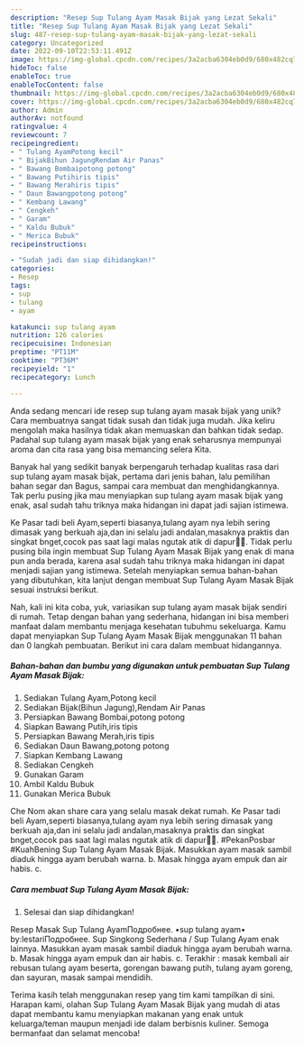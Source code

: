 ```yaml
---
description: "Resep Sup Tulang Ayam Masak Bijak yang Lezat Sekali"
title: "Resep Sup Tulang Ayam Masak Bijak yang Lezat Sekali"
slug: 487-resep-sup-tulang-ayam-masak-bijak-yang-lezat-sekali
category: Uncategorized
date: 2022-09-10T22:53:11.491Z
image: https://img-global.cpcdn.com/recipes/3a2acba6304eb0d9/680x482cq70/sup-tulang-ayam-masak-bijak-foto-resep-utama.jpg
hideToc: false
enableToc: true
enableTocContent: false
thumbnail: https://img-global.cpcdn.com/recipes/3a2acba6304eb0d9/680x482cq70/sup-tulang-ayam-masak-bijak-foto-resep-utama.jpg
cover: https://img-global.cpcdn.com/recipes/3a2acba6304eb0d9/680x482cq70/sup-tulang-ayam-masak-bijak-foto-resep-utama.jpg
author: Admin
authorAv: notfound
ratingvalue: 4
reviewcount: 7
recipeingredient:
- " Tulang AyamPotong kecil"
- " BijakBihun JagungRendam Air Panas"
- " Bawang Bombaipotong potong"
- " Bawang Putihiris tipis"
- " Bawang Merahiris tipis"
- " Daun Bawangpotong potong"
- " Kembang Lawang"
- " Cengkeh"
- " Garam"
- " Kaldu Bubuk"
- " Merica Bubuk"
recipeinstructions:

- "Sudah jadi dan siap dihidangkan!"
categories:
- Resep
tags:
- sup
- tulang
- ayam

katakunci: sup tulang ayam 
nutrition: 126 calories
recipecuisine: Indonesian
preptime: "PT11M"
cooktime: "PT36M"
recipeyield: "1"
recipecategory: Lunch

---
```





Anda sedang mencari ide resep sup tulang ayam masak bijak yang unik? Cara membuatnya sangat tidak susah dan tidak juga mudah. Jika keliru mengolah maka hasilnya tidak akan memuaskan dan bahkan tidak sedap. Padahal sup tulang ayam masak bijak yang enak seharusnya mempunyai aroma dan cita rasa yang bisa memancing selera Kita.





Banyak hal yang sedikit banyak berpengaruh terhadap kualitas rasa dari sup tulang ayam masak bijak, pertama dari jenis bahan, lalu pemilihan bahan segar dan Bagus, sampai cara membuat dan menghidangkannya. Tak perlu pusing jika mau menyiapkan sup tulang ayam masak bijak yang enak,      asal sudah tahu triknya maka hidangan ini dapat jadi sajian istimewa.














Ke Pasar tadi beli Ayam,seperti biasanya,tulang ayam nya lebih sering dimasak yang berkuah aja,dan ini selalu jadi andalan,masaknya praktis dan singkat bnget,cocok pas saat lagi malas ngutak atik di dapur🤭🤭. Tidak perlu pusing bila ingin membuat Sup Tulang Ayam Masak Bijak yang enak di mana pun anda berada, karena asal sudah tahu triknya maka hidangan ini dapat menjadi sajian yang istimewa. Setelah menyiapkan semua bahan-bahan yang dibutuhkan, kita lanjut dengan membuat Sup Tulang Ayam Masak Bijak sesuai instruksi berikut.






Nah, kali ini kita coba, yuk, variasikan sup tulang ayam masak bijak sendiri di rumah. Tetap dengan bahan yang sederhana, hidangan ini bisa memberi manfaat dalam membantu menjaga kesehatan tubuhmu sekeluarga. Kamu dapat menyiapkan Sup Tulang Ayam Masak Bijak menggunakan 11 bahan dan 0 langkah pembuatan. Berikut ini cara dalam membuat hidangannya.

<!--inarticleads1-->

##### Bahan-bahan dan bumbu yang digunakan untuk pembuatan Sup Tulang Ayam Masak Bijak:

1. Sediakan  Tulang Ayam,Potong kecil
1. Sediakan  Bijak(Bihun Jagung),Rendam Air Panas
1. Persiapkan  Bawang Bombai,potong potong
1. Siapkan  Bawang Putih,iris tipis
1. Persiapkan  Bawang Merah,iris tipis
1. Sediakan  Daun Bawang,potong potong
1. Siapkan  Kembang Lawang
1. Sediakan  Cengkeh
1. Gunakan  Garam
1. Ambil  Kaldu Bubuk
1. Gunakan  Merica Bubuk


Che Nom akan share cara yang selalu masak dekat rumah. Ke Pasar tadi beli Ayam,seperti biasanya,tulang ayam nya lebih sering dimasak yang berkuah aja,dan ini selalu jadi andalan,masaknya praktis dan singkat bnget,cocok pas saat lagi malas ngutak atik di dapur🤭🤭. #PekanPosbar #KuahBening Sup Tulang Ayam Masak Bijak. Masukkan ayam masak sambil diaduk hingga ayam berubah warna. b. Masak hingga ayam empuk dan air habis. c. 

<!--inarticleads2-->

##### Cara membuat Sup Tulang Ayam Masak Bijak:


1. Selesai dan siap dihidangkan!

Resep Masak Sup Tulang AyamПодробнее. •sup tulang ayam• by:lestariПодробнее. Sup Singkong Sederhana / Sup Tulang Ayam enak lainnya. Masukkan ayam masak sambil diaduk hingga ayam berubah warna. b. Masak hingga ayam empuk dan air habis. c. Terakhir : masak kembali air rebusan tulang ayam beserta, gorengan bawang putih, tulang ayam goreng, dan sayuran, masak sampai mendidih. 

Terima kasih telah menggunakan resep yang tim kami tampilkan di sini. Harapan kami, olahan Sup Tulang Ayam Masak Bijak yang mudah di atas dapat membantu kamu menyiapkan makanan yang enak untuk keluarga/teman maupun menjadi ide dalam berbisnis kuliner. Semoga bermanfaat dan selamat mencoba!
